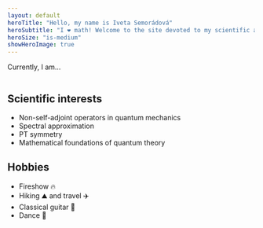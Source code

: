 ```yaml
---
layout: default
heroTitle: "Hello, my name is Iveta Semorádová"
heroSubtitle: "I ❤️ math! Welcome to the site devoted to my scientific activities..."
heroSize: "is-medium"
showHeroImage: true
---
```

<!-- <template v-slot:hero> -->
<!-- </template> -->

<section class="hero is-small is-light">
  <div class="hero-body">
    <div class="container">
      <div class="title is-4 has-text-centered">Currently, I am...</div>
      <div class="columns is-multiline is-centered">
        <div v-for="i in iam" :key="i.text" class="column is-4 has-text-centered">
          <div class="icon is-large">
            <i class="fas fa-3x" :class="i.icon"></i>
          </div>
          <p v-html="i.text"></p>
        </div>
      </div>
    </div>
  </div>
</section>

<div class="container content section">

## Scientific interests

* Non-self-adjoint operators in quantum mechanics
* Spectral approximation
* PT symmetry
* Mathematical foundations of quantum theory

## Hobbies

* Fireshow 🔥
* Hiking ⛰️ and travel ✈️
* Classical guitar 🎸
* Dance 💃

<!-- <logo/> -->
</div>

<script>
  import logo from './logo.vue'

  export default {
    components: {
      logo: logo
    },
    data() {
      return {
        iam: [
          {
          text: 'Doctoral student of Mathematical Engineering at <a href="http://www.fjfi.cvut.cz/en/">Faculty of Nuclear Sciences and Physical Engineering</a> at Czech Technical University in Prague',
          icon: 'fa-university'
          },
          {
            text: 'Spending last year of my PhD at <a href="http://web.am.qub.ac.uk/wp/msrc/">Mathematical Science research centre</a>, Queens University Belfast, United Kingdom',
            icon: 'fa-crown'
          },
          {
            text: 'Research assistant at <a href="http://gemma.ujf.cas.cz/">Department of Theoretical Physics, Nuclear Physics Institute, The Academy of Sciences of the Czech Republic</a>',
            icon: 'fa-flask'
          }
        ]
      }
    },
  }
</script>
